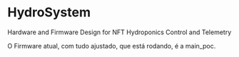 # HydroSystem
Hardware and Firmware Design for NFT Hydroponics Control and Telemetry

O Firmware atual, com tudo ajustado, que está rodando, é a main_poc.